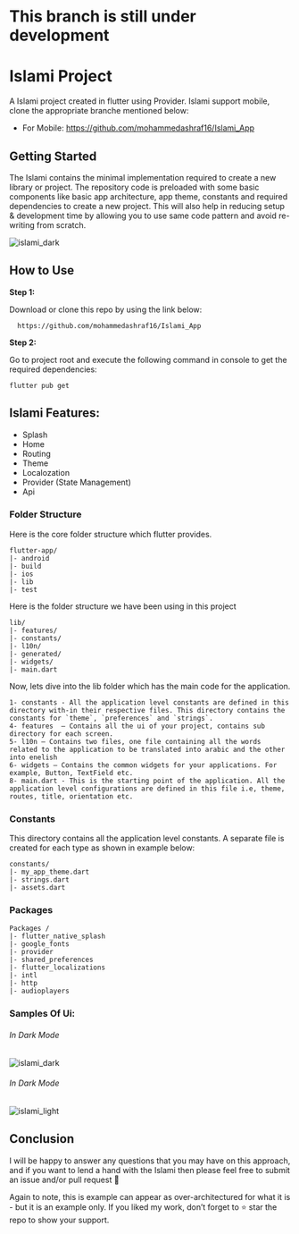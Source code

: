 # This branch is still under development


# Islami Project

A Islami project created in flutter using  Provider. Islami support mobile, clone the appropriate branche mentioned below:

* For Mobile: https://github.com/mohammedashraf16/Islami_App

## Getting Started

The Islami contains the minimal implementation required to create a new library or project. The repository code is preloaded with some basic components like basic app architecture, app theme, constants and required dependencies to create a new project. This will also help in reducing setup & development time by allowing you to use same code pattern and avoid re-writing from scratch.

![islami_dark](https://github.com/user-attachments/assets/ad478450-47bd-49fa-9533-e33f3ff648fb)

## How to Use 

**Step 1:**

Download or clone this repo by using the link below:

```
  https://github.com/mohammedashraf16/Islami_App
```

**Step 2:**

Go to project root and execute the following command in console to get the required dependencies: 

```
flutter pub get 
```



## Islami Features:

* Splash
* Home
* Routing
* Theme
* Localozation
* Provider (State Management)
* Api

### Folder Structure
Here is the core folder structure which flutter provides.

```
flutter-app/
|- android
|- build
|- ios
|- lib
|- test
```

Here is the folder structure we have been using in this project

```
lib/
|- features/
|- constants/
|- l10n/
|- generated/
|- widgets/
|- main.dart
```

Now, lets dive into the lib folder which has the main code for the application.

```
1- constants - All the application level constants are defined in this directory with-in their respective files. This directory contains the constants for `theme`, `preferences` and `strings`.
4- features  — Contains all the ui of your project, contains sub directory for each screen.
5- l10n — Contains two files, one file containing all the words related to the application to be translated into arabic and the other into enelish
6- widgets — Contains the common widgets for your applications. For example, Button, TextField etc.
8- main.dart - This is the starting point of the application. All the application level configurations are defined in this file i.e, theme, routes, title, orientation etc.
```

### Constants

This directory contains all the application level constants. A separate file is created for each type as shown in example below:

```
constants/
|- my_app_theme.dart
|- strings.dart
|- assets.dart
```
### Packages 
```
Packages /
|- flutter_native_splash
|- google_fonts
|- provider
|- shared_preferences
|- flutter_localizations
|- intl
|- http
|- audioplayers
```
### Samples Of Ui:
###### In Dark Mode

  ![islami_dark](https://github.com/user-attachments/assets/ad478450-47bd-49fa-9533-e33f3ff648fb)
  
 ###### In Dark Mode
 
 ![islami_light](https://github.com/user-attachments/assets/8e8c70b5-d925-480e-b782-0fa1196cc1d2)

       
## Conclusion

I will be happy to answer any questions that you may have on this approach, and if you want to lend a hand with the Islami then please feel free to submit an issue and/or pull request 🙂

Again to note, this is example can appear as over-architectured for what it is - but it is an example only. If you liked my work, don’t forget to ⭐ star the repo to show your support.
